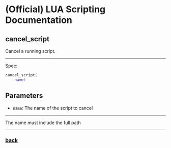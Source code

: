 
# (Official) LUA Scripting Documentation

## cancel_script

Cancel a running script.

___

Spec:

```lua
cancel_script(
	name)
```

## Parameters

- `name`: The name of the script to cancel

___

The name must include the full path

___

### [back](../other)
